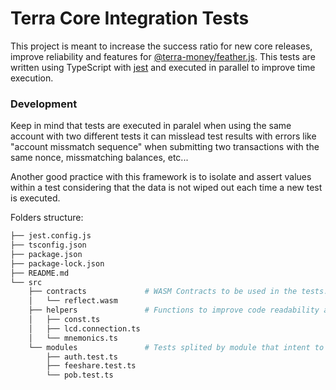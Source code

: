 # Terra Core Integration Tests

This project is meant to increase the success ratio for new core releases, improve reliability and features for [@terra-money/feather.js](https://github.com/terra-money/feather.js). This tests are written using TypeScript with [jest](https://jestjs.io/) and executed in parallel to improve time execution.


### Development

Keep in mind that tests are executed in paralel when using the same account with two different tests it can misslead test results with errors like "account missmatch sequence" when submitting two transactions with the same nonce, missmatching balances, etc... 

Another good practice with this framework is to isolate and assert values within a test considering that the data is not wiped out each time a new test is executed.


Folders structure:
```sh
├── jest.config.js
├── tsconfig.json
├── package.json
├── package-lock.json
├── README.md
└── src
    ├── contracts             # WASM Contracts to be used in the tests.
    │   └── reflect.wasm
    ├── helpers               # Functions to improve code readability and avoid duplications.
    │   ├── const.ts
    │   ├── lcd.connection.ts
    │   └── mnemonics.ts
    └── modules               # Tests splited by module that intent to test.
        ├── auth.test.ts
        ├── feeshare.test.ts
        └── pob.test.ts
 
```